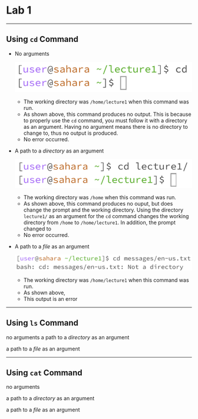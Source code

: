 # Lab 1

---
## Using `cd` Command

- No arguments
 
  ![Image](cd_None.png)
  - The working directory was `/home/lecture1` when this command was run.
  - As shown above, this command produces no output. This is because to properly use the `cd` command, you must follow it with a directory as an argument. Having no argument means there is no directory to change to, thus no output is produced.
  - No error occurred.

- A path to a *directory* as an argument

  ![Image](cd_Directory.png)
  - The working directory was `/home` when this command was run.
  - As shown above, this command produces no ouput, but does change the prompt and the working directory. Using the directory `lecture1/` as an argument for the  `cd` command changes the working directory from `/home` to `/home/lecture1`. In addition, the prompt changed to
  - No error occurred.

- A path to a *file* as an argument
  
  ![Image](cd_File.png)
  - The working directory was `/home/lecture1` when this command was run.
  - As shown above, 
  - This output is an error 

  
---
## Using `ls` Command

no arguments
a path to a *directory* as an argument

a path to a *file* as an argument

---
## Using `cat` Command

no arguments

a path to a *directory* as an argument

a path to a *file* as an argument
